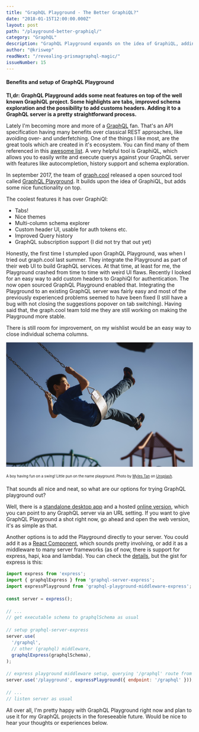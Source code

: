 ```yaml
---
title: "GraphQL Playground - The Better GraphiQL?"
date: "2018-01-15T12:00:00.000Z"
layout: post
path: "/playground-better-graphiql/"
category: "GraphQL"
description: "GraphQL Playground expands on the idea of GraphiQL, adding some nice features to provide an even better development experience for the GraphQL world."
author: "@kriswep"
readNext: "/revealing-prismagraphql-magic/"
issueNumber: 15
---
```


#### Benefits and setup of GraphQL Playground

**Tl,dr: GraphQL Playground adds some neat features on top of the well known GraphiQL project. Some highlights are tabs, improved schema exploration and the possibility to add customs headers. Adding it to a GraphQL server is a pretty straightforward process.**

Lately I'm becoming more and more of a [GraphQL](http://facebook.github.io/graphql/) fan. That's an API specification having many benefits over classical REST approaches, like avoiding over- and underfetching. One of the things I like most, are the great tools which are created in it's ecosystem. You can find many of them referenced in this [awesome list](https://github.com/chentsulin/awesome-graphql). A very helpful tool is GraphiQL, which allows you to easily write and execute querys against your GraphQL server with features like autocompletion, history support and schema exploration.

In september 2017, the team of [graph.cool](https://www.graph.cool/) released a open sourced tool called [GraphQL Playground](https://github.com/graphcool/graphql-playground). It builds upon the idea of GraphiQL, but adds some nice functionality on top.

The coolest features it has over GraphiQl:

* Tabs!
* Nice themes
* Multi-column schema explorer
* Custom header UI, usable for auth tokens etc.
* Improved Query history
* GraphQL subscription support (I did not try that out yet)

Honestly, the first time I stumpled upon GraphQL Playground, was when I tried out graph.cool last summer. They integrate the Playground as part of their web UI to build GraphQL services. At that time, at least for me, the Playground crashed from time to time with weird UI flaws. Recently I looked for an easy way to add custom headers to GraphiQl for authentication. The now open sourced GraphQL Playground enabled that. Integrating the Playground to an existing GraphQL server was fairly easy and most of the previously experienced problems seemed to have been fixed (I still have a bug with not closing the suggestions popover on tab switching). Having said that, the graph.cool team told me they are still working on making the Playground more stable.

There is still room for improvement, on my wishlist would be an easy way to close individual schema columns.

![A boy having fun on a swing. The background shows a bright sky and some other kids' playground equipment](playground.jpg)

<p><sub><sup>A boy having fun on a swing! Little pun on the name playground. Photo by <a href="https://unsplash.com/@mylestan">Myles Tan</a> on <a href="https://unsplash.com/photos/WNAO036c6FM">Unsplash</a>.</sup></sub></p>

That sounds all nice and neat, so what are our options for trying GraphQL playground out?

Well, there is a [standalone desktop app](https://github.com/graphcool/graphql-playground/releases) and a hosted [online version](https://www.graphqlbin.com/RVIn), which you can point to any GraphQL server via an URL setting. If you want to give GraphQL Playground a shot right now, go ahead and open the web version, it's as simple as that.

Another options is to add the Playground directly to your server. You could add it as a [React Component](https://github.com/graphcool/graphql-playground#as-react-component), which sounds pretty involving, or add it as a middleware to many server frameworks (as of now, there is support for express, hapi, koa and lambda). You can check the [details](https://github.com/graphcool/graphql-playground#as-server-middleware), but the gist for express is this:

```JavaScript
import express from 'express';
import { graphqlExpress } from 'graphql-server-express';
import expressPlayground from 'graphql-playground-middleware-express';

const server = express();

// ...
// get executable schema to graphqlSchema as usual

// setup graphql-server-express
server.use(
  '/graphql',
  // other (graphql) middleware,
  graphqlExpress(graphqlSchema),
);

// express playground middleware setup, querying '/graphql' route from above
server.use('/playground', expressPlayground({ endpoint: '/graphql' }));

// ...
// listen server as usual
```

All over all, I'm pretty happy with GraphQL Playground right now and plan to use it for my GraphQL projects in the foreseeable future. Would be nice to hear your thoughts or experiences below.
